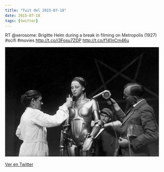 ```yaml
---
title: "Tuit del 2015-07-18"
date: 2015-07-18
tags: [twitter]
---
```


RT @xerosome: Brigitte Helm during a break in filming on Metropolis (1927) #scifi #movies http://t.co/i3Fosu7ZDP http://t.co/f141nCm46u

![Imagen](/assets/images/622330767671214080-CKIX_c2UwAIE8_R.jpg)

[Ver en Twitter](https://twitter.com/i/web/status/622330767671214080)
